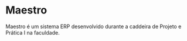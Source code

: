 # Maestro

Maestro é um sistema ERP desenvolvido durante a caddeira de Projeto e Prática I na faculdade.
